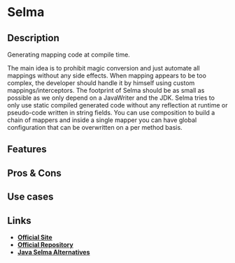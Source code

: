 # Selma

## Description

Generating mapping code at compile time.

The main idea is to prohibit magic conversion and just automate all mappings without any side effects.
When mapping appears to be too complex, the developer should handle it by himself using custom mappings/interceptors.
The footprint of Selma should be as small as possible as we only depend on a JavaWriter and the JDK.
Selma tries to only use static compiled generated code without any reflection at runtime or pseudo-code written in string fields.
You can use composition to build a chain of mappers and inside a single mapper you can have global configuration that can be overwritten on a per method basis.

## Features

## Pros & Cons

## Use cases

## Links

- [**Official Site**](http://www.selma-java.org/)
- [**Official Repository**](https://github.com/xebia-france/selma)
- [**Java Selma Alternatives**](https://java.libhunt.com/selma-alternatives)
